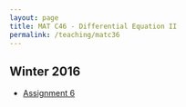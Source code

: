 ```yaml
---
layout: page
title: MAT C46 - Differential Equation II
permalink: /teaching/matc36
---
```


## Winter 2016
- [Assignment 6](../assets/class-files/MATC46Winter2016/MATC46_Assignment6.pdf)
